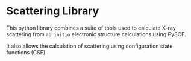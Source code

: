 # Scattering Library
This python library combines a suite of tools used to calculate X-ray scattering from `ab initio` electronic structure calculations using PySCF.

It also allows the calculation of scattering using configuration state functions (CSF).

